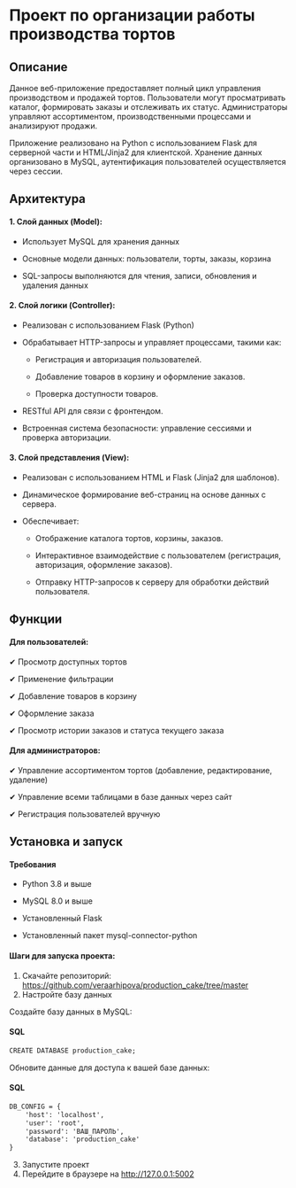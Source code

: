 # Проект по организации работы производства тортов
## Описание
Данное веб-приложение предоставляет полный цикл управления производством и продажей тортов. Пользователи могут просматривать каталог, формировать заказы и отслеживать их статус. Администраторы управляют ассортиментом, производственными процессами и анализируют продажи.

Приложение реализовано на Python с использованием Flask для серверной части и HTML/Jinja2 для клиентской. Хранение данных организовано в MySQL, аутентификация пользователей осуществляется через сессии.
## Архитектура

#### 1. Слой данных (Model):
- Использует MySQL для хранения данных <br>

- Основные модели данных: пользователи, торты, заказы, корзина <br>

- SQL-запросы выполняются для чтения, записи, обновления и удаления данных <br>


#### 2. Слой логики (Controller):
- Реализован с использованием Flask (Python) <br>

- Обрабатывает HTTP-запросы и управляет процессами, такими как: <br>

    - Регистрация и авторизация пользователей. <br>
    
    - Добавление товаров в корзину и оформление заказов. <br>
    
    - Проверка доступности товаров. <br>
    
- RESTful API для связи с фронтендом. <br>

- Встроенная система безопасности: управление сессиями и проверка авторизации. <br>

#### 3. Слой представления (View):
- Реализован с использованием HTML и Flask (Jinja2 для шаблонов). <br>

- Динамическое формирование веб-страниц на основе данных с сервера. <br>

- Обеспечивает: <br>

     - Отображение каталога тортов, корзины, заказов. <br>
     
     - Интерактивное взаимодействие с пользователем (регистрация, авторизация, оформление заказов). <br>
     
     - Отправку HTTP-запросов к серверу для обработки действий пользователя. <br>
     


## Функции

#### Для пользователей:
✔ Просмотр доступных тортов <br>

✔ Применение фильтрации <br>

✔ Добавление товаров в корзину <br>

✔ Оформление заказа <br>

✔ Просмотр истории заказов и статуса текущего заказа <br>

#### Для администраторов:
✔ Управление ассортиментом тортов (добавление, редактирование, удаление) <br>

✔ Управление всеми таблицами в базе данных через сайт <br>

✔ Регистрация пользователей вручную <br>

## Установка и запуск
#### Требования

- Python 3.8 и выше

- MySQL 8.0 и выше

- Установленный Flask

- Установленный пакет mysql-connector-python

#### Шаги для запуска проекта:

1. Скачайте репозиторий: https://github.com/veraarhipova/production_cake/tree/master  <br>
2. Настройте базу данных <br>

Создайте базу данных в MySQL:
#### **SQL**  
```markdown
CREATE DATABASE production_cake;
```

Обновите данные для доступа к вашей базе данных:
#### **SQL**  
```markdown
DB_CONFIG = {
    'host': 'localhost',
    'user': 'root',
    'password': 'ВАШ_ПАРОЛЬ',
    'database': 'production_cake'
}
```

3. Запустите проект <br>
4. Перейдите в браузере на http://127.0.0.1:5002 


